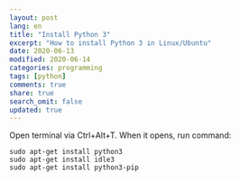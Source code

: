 ```yaml
---
layout: post
lang: en
title: "Install Python 3"
excerpt: "How to install Python 3 in Linux/Ubuntu"
date: 2020-06-13
modified: 2020-06-14
categories: programming
tags: [python]
comments: true
share: true
search_omit: false
updated: true
---
```


Open terminal via Ctrl+Alt+T. When it opens, run command:
```
sudo apt-get install python3
sudo apt-get install idle3
sudo apt-get install python3-pip
```